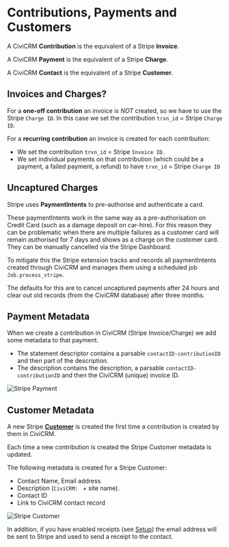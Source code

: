 # Contributions, Payments and Customers

A CiviCRM **Contribution** is the equivalent of a Stripe **Invoice**.

A CiviCRM **Payment** is the equivalent of a Stripe **Charge**.

A CiviCRM **Contact** is the equivalent of a Stripe **Customer**.

## Invoices and Charges?

For a **one-off contribution** an invoice is *NOT* created, so we have to use the Stripe `Charge ID`. In this case we set the contribution `trxn_id` = Stripe `Charge ID`.

For a **recurring contribution** an invoice is created for each contribution:

* We set the contribution `trxn_id` = Stripe `Invoice ID`.
* We set individual payments on that contribution (which could be a payment, a failed payment, a refund) to have `trxn_id` = Stripe `Charge ID`

## Uncaptured Charges

Stripe uses **PaymentIntents** to pre-authorise and authenticate a card.

These paymentIntents work in the same way as a pre-authorisation on Credit Card (such as a damage deposit on car-hire).
For this reason they can be problematic when there are multiple failures as a customer card will remain *authorised* for 7 days 
and shows as a charge on the customer card. They can be manually cancelled via the Stripe Dashboard.

To mitigate this the Stripe extension tracks and records all paymentIntents created through CiviCRM and manages them 
using a scheduled job `Job.process_stripe`.

The defaults for this are to cancel uncaptured payments after 24 hours and clear out old records (from the CiviCRM database) after three months.

## Payment Metadata

When we create a contribution in CiviCRM (Stripe Invoice/Charge) we add some metadata to that payment.

* The statement descriptor contains a parsable `contactID-contributionID` and then part of the description.
* The description contains the description, a parsable `contactID-contributionID` and then the CiviCRM (unique) invoice ID.

![Stripe Payment](/images/stripedashboard_paymentdetail.png)

## Customer Metadata

A new Stripe [**Customer**](https://stripe.com/docs/api/customers) is created the first time a contribution is created by them in CiviCRM.

Each time a new contribution is created the Stripe Customer metadata is updated.

The following metadata is created for a Stripe Customer:

* Contact Name, Email address
* Description (`CiviCRM: ` + site name).
* Contact ID
* Link to CiviCRM contact record

![Stripe Customer](/images/stripedashboard_customerdetail.png)

In addition, if you have enabled receipts (see [Setup](/setup)) the email address will be sent to Stripe and used to send a receipt to the contact.
